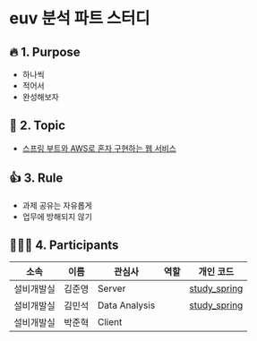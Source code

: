 # euv 분석 파트 스터디

## :fire: 1. Purpose
- 하나씩
- 적어서
- 완성해보자

## :green_book: 2. Topic
- [스프링 부트와 AWS로 혼자 구현하는 웹 서비스](https://github.com/dheldh77/groupstudy_samsung_mechatronics_euv/blob/master/vue_spring_aws/spring.md)

## 👍 3. Rule
- 과제 공유는 자유롭게
- 업무에 방해되지 않기

## 🧑‍🤝‍🧑 4. Participants
|소속|이름|관심사|역할|개인 코드|
|------|---|---|---|---|
|설비개발실|김준영|Server||[study_spring](https://github.com/jyaquinas/webservice-springboot)|
|설비개발실|김민석|Data Analysis||[study_spring](https://github.com/dheldh77/study_spring)|
|설비개발실|박준혁|Client|||
